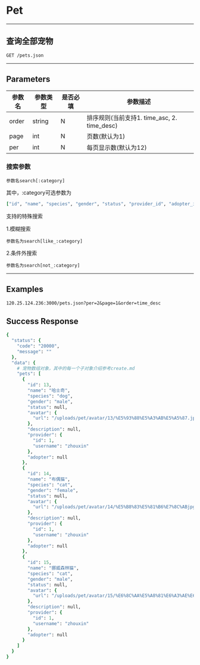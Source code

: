 # Pet
---
## 查询全部宠物

```
GET /pets.json
```
---

## Parameters

|参数名|参数类型|是否必填|参数描述|
|-----|--------|-------|--------|
|order|string|N|排序规则(当前支持1. time_asc, 2. time_desc)|
|page|int|N|页数(默认为1)|
|per|int|N|每页显示数(默认为12)|

### 搜索参数

``参数名search[:category]``

其中，:category可选参数为
```ruby
["id", "name", "species", "gender", "status", "provider_id", "adopter_id", "created_at", "updated_at", "avatar", "description"]
```
支持的特殊搜索

1.模糊搜索

``参数名为search[like_:category]``

2.条件外搜索

``参数名为search[not_:category]``


---

## Examples
```
120.25.124.236:3000/pets.json?per=2&page=1&order=time_desc
```

## Success Response
```ruby
{
  "status": {
    "code": "20000",
    "message": ""
  },
  "data": {
    # 宠物数组对象，其中的每一个子对象介绍参考create.md
    "pets": [
      {
        "id": 13,
        "name": "哈士奇",
        "species": "dog",
        "gender": "male",
        "status": null,
        "avatar": {
          "url": "/uploads/pet/avatar/13/%E5%93%88%E5%A3%AB%E5%A5%87.jpg"
        },
        "description": null,
        "provider": {
          "id": 1,
          "username": "zhouxin"
        },
        "adopter": null
      },
      {
        "id": 14,
        "name": "布偶猫",
        "species": "cat",
        "gender": "female",
        "status": null,
        "avatar": {
          "url": "/uploads/pet/avatar/14/%E5%B8%83%E5%81%B6%E7%8C%ABjpg"
        },
        "description": null,
        "provider": {
          "id": 1,
          "username": "zhouxin"
        },
        "adopter": null
      },
      {
        "id": 15,
        "name": "挪威森林猫",
        "species": "cat",
        "gender": "male",
        "status": null,
        "avatar": {
          "url": "/uploads/pet/avatar/15/%E6%8C%AA%E5%A8%81%E6%A3%AE%E6%9E%97%E7%8C%AB.jpg"
        },
        "description": null,
        "provider": {
          "id": 1,
          "username": "zhouxin"
        },
        "adopter": null
      }
    ]
  }
}
```
